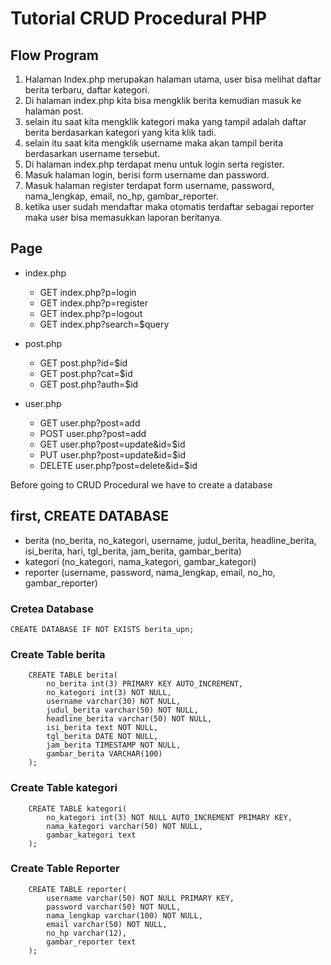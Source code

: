 # Tutorial CRUD Procedural PHP

## Flow Program
  1. Halaman Index.php merupakan halaman utama, user bisa melihat daftar berita terbaru, daftar kategori.
  2. Di halaman index.php kita bisa mengklik berita kemudian masuk ke halaman post.
  3. selain itu saat kita mengklik kategori maka yang tampil adalah daftar berita berdasarkan kategori yang kita klik tadi.
  4. selain itu saat kita mengklik username maka akan tampil berita berdasarkan username tersebut.
  5. Di halaman index.php terdapat menu untuk login serta register.
  6. Masuk halaman login, berisi form username dan password. 
  7. Masuk halaman register terdapat form username, password, nama_lengkap, email, no_hp, gambar_reporter.
  8.  ketika user sudah mendaftar maka otomatis terdaftar sebagai reporter maka user bisa memasukkan laporan beritanya.


## Page
- index.php
    - GET index.php?p=login
    - GET index.php?p=register
    - GET index.php?p=logout
    - GET index.php?search=$query

- post.php
    - GET post.php?id=$id
    - GET post.php?cat=$id
    - GET post.php?auth=$id

- user.php
    - GET user.php?post=add
    - POST user.php?post=add
    - GET user.php?post=update&id=$id
    - PUT user.php?post=update&id=$id
    - DELETE user.php?post=delete&id=$id

Before going to CRUD Procedural we have to create a database

## first, CREATE DATABASE

- berita (no_berita, no_kategori, username, judul_berita, headline_berita, isi_berita, hari, tgl_berita, jam_berita, gambar_berita)
- kategori (no_kategori, nama_kategori, gambar_kategori)
- reporter (username, password, nama_lengkap, email, no_ho, gambar_reporter)

### Cretea Database
```mysql
CREATE DATABASE IF NOT EXISTS berita_upn;
``` 
### Create Table berita
```mysql
    CREATE TABLE berita(
        no_berita int(3) PRIMARY KEY AUTO_INCREMENT,
        no_kategori int(3) NOT NULL,
        username varchar(30) NOT NULL,
        judul_berita varchar(50) NOT NULL,
        headline_berita varchar(50) NOT NULL,
        isi_berita text NOT NULL,
        tgl_berita DATE NOT NULL,
        jam_berita TIMESTAMP NOT NULL,
        gambar_berita VARCHAR(100)
    );
```
### Create Table kategori
```mysql
    CREATE TABLE kategori(
        no_kategori int(3) NOT NULL AUTO_INCREMENT PRIMARY KEY,
        nama_kategori varchar(50) NOT NULL,
        gambar_kategori text
    );
```
###  Create Table Reporter
```mysql
    CREATE TABLE reporter(
        username varchar(50) NOT NULL PRIMARY KEY,
        password varchar(50) NOT NULL,
        nama_lengkap varchar(100) NOT NULL,
        email varchar(50) NOT NULL,
        no_hp varchar(12),
        gambar_reporter text
    );
```


